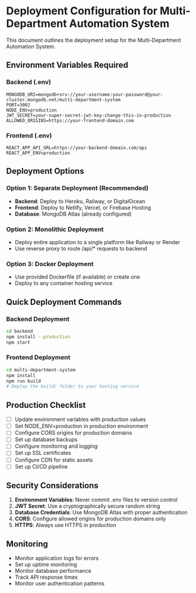 # Deployment Configuration for Multi-Department Automation System

This document outlines the deployment setup for the Multi-Department Automation System.

## Environment Variables Required

### Backend (.env)
```env
MONGODB_URI=mongodb+srv://your-username:your-password@your-cluster.mongodb.net/multi-department-system
PORT=3002
NODE_ENV=production
JWT_SECRET=your-super-secret-jwt-key-change-this-in-production
ALLOWED_ORIGINS=https://your-frontend-domain.com
```

### Frontend (.env)
```env
REACT_APP_API_URL=https://your-backend-domain.com/api
REACT_APP_ENV=production
```

## Deployment Options

### Option 1: Separate Deployment (Recommended)
- **Backend**: Deploy to Heroku, Railway, or DigitalOcean
- **Frontend**: Deploy to Netlify, Vercel, or Firebase Hosting
- **Database**: MongoDB Atlas (already configured)

### Option 2: Monolithic Deployment
- Deploy entire application to a single platform like Railway or Render
- Use reverse proxy to route /api/* requests to backend

### Option 3: Docker Deployment
- Use provided Dockerfile (if available) or create one
- Deploy to any container hosting service

## Quick Deployment Commands

### Backend Deployment
```bash
cd backend
npm install --production
npm start
```

### Frontend Deployment
```bash
cd multi-department-system
npm install
npm run build
# Deploy the build/ folder to your hosting service
```

## Production Checklist

- [ ] Update environment variables with production values
- [ ] Set NODE_ENV=production in production environment
- [ ] Configure CORS origins for production domains
- [ ] Set up database backups
- [ ] Configure monitoring and logging
- [ ] Set up SSL certificates
- [ ] Configure CDN for static assets
- [ ] Set up CI/CD pipeline

## Security Considerations

1. **Environment Variables**: Never commit .env files to version control
2. **JWT Secret**: Use a cryptographically secure random string
3. **Database Credentials**: Use MongoDB Atlas with proper authentication
4. **CORS**: Configure allowed origins for production domains only
5. **HTTPS**: Always use HTTPS in production

## Monitoring

- Monitor application logs for errors
- Set up uptime monitoring
- Monitor database performance
- Track API response times
- Monitor user authentication patterns
